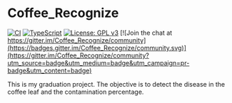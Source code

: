 # Coffee_Recognize
[![CI](https://github.com/Lucs1590/Coffee_Recognize/actions/workflows/main.yml/badge.svg?branch=master)](https://github.com/Lucs1590/Coffee_Recognize/actions/workflows/main.yml)
[![TypeScript](https://badges.frapsoft.com/typescript/code/typescript.png?v=101)](https://github.com/ellerbrock/typescript-badges/)
[![License: GPL v3](https://img.shields.io/badge/License-GPLv3-blue.svg)](https://www.gnu.org/licenses/gpl-3.0)
[![Join the chat at https://gitter.im/Coffee_Recognize/community](https://badges.gitter.im/Coffee_Recognize/community.svg)](https://gitter.im/Coffee_Recognize/community?utm_source=badge&utm_medium=badge&utm_campaign=pr-badge&utm_content=badge)

This is my graduation project. The objective is to detect the disease in the coffee leaf and the contamination percentage.
